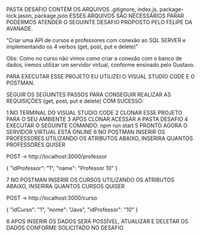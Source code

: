 PASTA DESAFIO CONTÉM OS ARQUIVOS .gitignore, index.js, package-lock.jason, package.json ESSES ARQUIVOS SÃO NECESSÁRIOS PARAR PODERMOS ATENDER O SEGUINTE DESAFIO PROPOSTO PELO FELIPE DA AVANADE.

"Criar uma API de cursos e professores com conexão ao SQL SERVER e implementando os 4 verbos (get, post, put e delete)"

Obs: Como no curso não vimos como criar a conexão com o banco de dados, iremos utilizar um servidor virtual, conforme ensinado pelo Gustavo.

PARA EXECUTAR ESSE PROJETO EU UTILIZEI O VISUAL STUDIO CODE E O POSTMAN.

SEGUIR OS SEGUINTES PASSOS PARA CONSEGUIR REALIZAR AS REQUISIÇÕES (get, post, put e delete) COM SUCESSO:

1 NO TERMINAL DO VISUAL STUDIO CODE
2 CLONAR ESSE PROJETO PARA O SEU AMBIENTE 
3 APÓS CLONAR ACESSAR A PASTA DESAFIO
4 EXECUTAR O SEGUINTE COMANDO: npm run start
5 PRONTO AGORA O SERVIDOR VIRTUAL ESTÁ ONLINE
6 NO POSTMAN INSERIR OS PROFESSORES UTILIZANDO OS ATRIBUTOS ABAIXO, INSERIRA QUANTOS PROFESSORES QUISER

POST -> http://localhost:3000/professor

{
"idProfessor": "1",
"name": "Professor 10"
}

7 NO POSTMAN INSERIR OS CURSOS UTILIZANDO OS ATRIBUTOS ABAIXO, INSERIRA QUANTOS CURSOS QUISER

POST -> http://localhost:3000/curso

{
"idCurso": "1",
"nome": "Java",
"idProfessor": "10"
}

8 APOS INSERIR OS DADOS SERÁ POSSÍVEL, ATUALIZAR E DELETAR OS DADOS CONFORME SOLICITADO NO DESAFIO  
